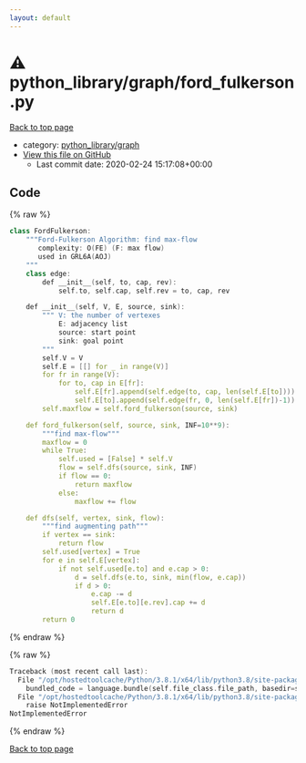 ```yaml
---
layout: default
---
```


<!-- mathjax config similar to math.stackexchange -->
<script type="text/javascript" async
  src="https://cdnjs.cloudflare.com/ajax/libs/mathjax/2.7.5/MathJax.js?config=TeX-MML-AM_CHTML">
</script>
<script type="text/x-mathjax-config">
  MathJax.Hub.Config({
    TeX: { equationNumbers: { autoNumber: "AMS" }},
    tex2jax: {
      inlineMath: [ ['$','$'] ],
      processEscapes: true
    },
    "HTML-CSS": { matchFontHeight: false },
    displayAlign: "left",
    displayIndent: "2em"
  });
</script>

<script type="text/javascript" src="https://cdnjs.cloudflare.com/ajax/libs/jquery/3.4.1/jquery.min.js"></script>
<script src="https://cdn.jsdelivr.net/npm/jquery-balloon-js@1.1.2/jquery.balloon.min.js" integrity="sha256-ZEYs9VrgAeNuPvs15E39OsyOJaIkXEEt10fzxJ20+2I=" crossorigin="anonymous"></script>
<script type="text/javascript" src="../../../assets/js/copy-button.js"></script>
<link rel="stylesheet" href="../../../assets/css/copy-button.css" />


# :warning: python_library/graph/ford_fulkerson.py

<a href="../../../index.html">Back to top page</a>

* category: <a href="../../../index.html#7e80885bc8a78dc63feed9f40126ba0e">python_library/graph</a>
* <a href="{{ site.github.repository_url }}/blob/master/python_library/graph/ford_fulkerson.py">View this file on GitHub</a>
    - Last commit date: 2020-02-24 15:17:08+00:00




## Code

<a id="unbundled"></a>
{% raw %}
```cpp
class FordFulkerson:
    """Ford-Fulkerson Algorithm: find max-flow
       complexity: O(FE) (F: max flow)
       used in GRL6A(AOJ)
    """
    class edge:
        def __init__(self, to, cap, rev):
            self.to, self.cap, self.rev = to, cap, rev

    def __init__(self, V, E, source, sink):
        """ V: the number of vertexes
            E: adjacency list
            source: start point
            sink: goal point
        """
        self.V = V
        self.E = [[] for _ in range(V)]
        for fr in range(V):
            for to, cap in E[fr]:
                self.E[fr].append(self.edge(to, cap, len(self.E[to])))
                self.E[to].append(self.edge(fr, 0, len(self.E[fr])-1))
        self.maxflow = self.ford_fulkerson(source, sink)

    def ford_fulkerson(self, source, sink, INF=10**9):
        """find max-flow"""
        maxflow = 0
        while True:
            self.used = [False] * self.V
            flow = self.dfs(source, sink, INF)
            if flow == 0:
                return maxflow
            else:
                maxflow += flow

    def dfs(self, vertex, sink, flow):
        """find augmenting path"""
        if vertex == sink:
            return flow
        self.used[vertex] = True
        for e in self.E[vertex]:
            if not self.used[e.to] and e.cap > 0:
                d = self.dfs(e.to, sink, min(flow, e.cap))
                if d > 0:
                    e.cap -= d
                    self.E[e.to][e.rev].cap += d
                    return d
        return 0

```
{% endraw %}

<a id="bundled"></a>
{% raw %}
```cpp
Traceback (most recent call last):
  File "/opt/hostedtoolcache/Python/3.8.1/x64/lib/python3.8/site-packages/onlinejudge_verify/docs.py", line 348, in write_contents
    bundled_code = language.bundle(self.file_class.file_path, basedir=self.cpp_source_path)
  File "/opt/hostedtoolcache/Python/3.8.1/x64/lib/python3.8/site-packages/onlinejudge_verify/languages/python.py", line 68, in bundle
    raise NotImplementedError
NotImplementedError

```
{% endraw %}

<a href="../../../index.html">Back to top page</a>

